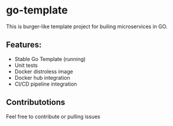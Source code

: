 # go-template

This is burger-like template project for builing microservices in GO.

## Features:
- Stable Go Template (running)
- Unit tests
- Docker distroless image
- Docker hub integration
- CI/CD pipeline integration

## Contributotions

Feel free to contribute or pulling issues

